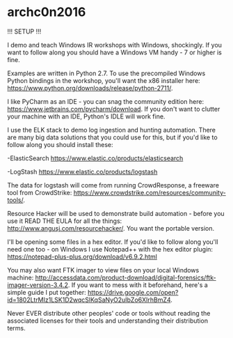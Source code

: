 # archc0n2016

!!! SETUP !!!

I demo and teach Windows IR workshops with Windows, shockingly. If you want to follow along you should have a Windows VM handy - 7 or higher is fine. 

Examples are written in Python 2.7. To use the precompiled Windows Python bindings in the workshop, you'll want the x86 installer here: https://www.python.org/downloads/release/python-2711/.

I like PyCharm as an IDE - you can snag the community edition here: https://www.jetbrains.com/pycharm/download. If you don't want to clutter your machine with an IDE, Python's IDLE will work fine. 

I use the ELK stack to demo log ingestion and hunting automation. There are many big data solutions that you could use for this, but if you'd like to follow along you should install these: 

-ElasticSearch https://www.elastic.co/products/elasticsearch

-LogStash https://www.elastic.co/products/logstash

The data for logstash will come from running CrowdResponse, a freeware tool from CrowdStrike: https://www.crowdstrike.com/resources/community-tools/. 

Resource Hacker will be used to demonstrate build automation - before you use it READ THE EULA for all the things: http://www.angusj.com/resourcehacker/. You want the portable version.

I'll be opening some files in a hex editor. If you'd like to follow along you'll need one too - on Windows I use Notepad++ with the hex editor plugin: https://notepad-plus-plus.org/download/v6.9.2.html

You may also want FTK imager to view files on your local Windows machine: http://accessdata.com/product-download/digital-forensics/ftk-imager-version-3.4.2. If you want to mess with it beforehand, here's a simple guide I put together: https://drive.google.com/open?id=1802LtrMIz1LSK1D2wqcSlKqSaNyO2uIbZo6XIrhBmZ4. 

Never EVER distribute other peoples' code or tools without reading the associated licenses for their tools and understanding their distribution terms. 



